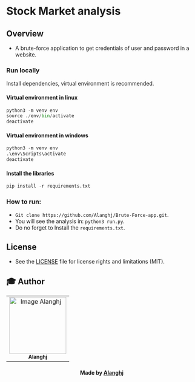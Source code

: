 # Stock Market analysis

## Overview
* A brute-force application to get credentials of user and password in a website.

### Run locally
Install dependencies, virtual environment is recommended.

#### Virtual environment in linux

```python 
python3 -m venv env
source ./env/bin/activate
deactivate
```

#### Virtual environment in windows

```python 
python3 -m venv env
.\env\Scripts\activate
deactivate
```

#### Install the libraries
```python
pip install -r requirements.txt
```


### How to run:
* `Git clone https://github.com/Alanghj/Brute-Force-app.git`. 
* You will see the analysis in: `python3 run.py`.
* Do no forget to Install the `requirements.txt`.


## License

* See the [LICENSE](LICENSE.md) file for license rights and limitations (MIT).


## :mortar_board: Author


<table align="center">
    <tr>
        <td align="center">
            <a href="https://github.com/Alanghj">
                <img src="https://user-images.githubusercontent.com/81534309/151803029-df474faf-bb04-4c5b-8b0d-072d7b4b40b1.png" width="150px;" alt="Image Alanghj" />
                <br />
                <sub><b>Alanghj</b></sub>
            </a>
        </td>    
    </tr>
</table>
<h4 align="center">
   Made by <a href="/" target="#"> Alanghj</a>
</h4>
